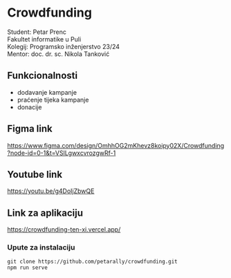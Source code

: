 # Crowdfunding

Student: Petar Prenc <br>
Fakultet informatike u Puli  <br>
Kolegij: Programsko inženjerstvo 23/24  <br>
Mentor: doc. dr. sc. Nikola Tanković

## Funkcionalnosti
- dodavanje kampanje
- praćenje tijeka kampanje
- donacije

## Figma link

https://www.figma.com/design/OmhhOG2mKhevz8koipy02X/Crowdfunding?node-id=0-1&t=VSlLgwxcvrozgwRf-1

## Youtube link

https://youtu.be/g4DoIjZbwQE

## Link za aplikaciju

https://crowdfunding-ten-xi.vercel.app/

### Upute za instalaciju
```
git clone https://github.com/petarally/crowdfunding.git
npm run serve
```
